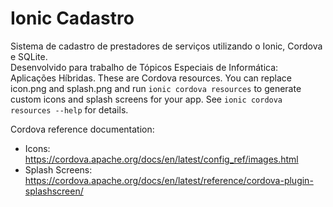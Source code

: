# Ionic Cadastro
Sistema de cadastro de prestadores de serviços utilizando o Ionic, Cordova e SQLite.  
Desenvolvido para trabalho de Tópicos Especiais de Informática: Aplicações Híbridas.
These are Cordova resources. You can replace icon.png and splash.png and run
`ionic cordova resources` to generate custom icons and splash screens for your
app. See `ionic cordova resources --help` for details.

Cordova reference documentation:

- Icons: https://cordova.apache.org/docs/en/latest/config_ref/images.html
- Splash Screens: https://cordova.apache.org/docs/en/latest/reference/cordova-plugin-splashscreen/

